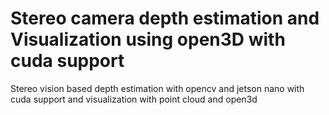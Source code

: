 # Stereo camera depth estimation and Visualization using open3D with cuda support
Stereo vision based depth estimation with opencv and jetson nano with cuda support and visualization with point cloud and open3d
